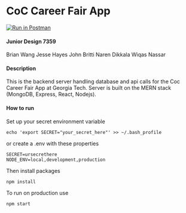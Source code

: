 # CoC Career Fair App
[![Run in Postman](https://run.pstmn.io/button.svg)](https://www.getpostman.com/collections/7a3cc50f96cef85504ce)

#### Junior Design 7359
Brian Wang
Jesse Hayes
John Britti
Naren Dikkala
Wiqas Nassar


#### Description
This is the backend server handling database and api calls for the Coc Career Fair App at Georgia Tech. Server is built on the MERN stack (MongoDB, Express, React, Nodejs).


#### How to run
Set up your secret environment variable
```
echo 'export SECRET="your_secret_here"' >> ~/.bash_profile
```
or create a .env with these properties
```
SECRET=ursecrethere
NODE_ENV=local,development,production
```
Then install packages
```
npm install
```

To run on production use
```
npm start
```
